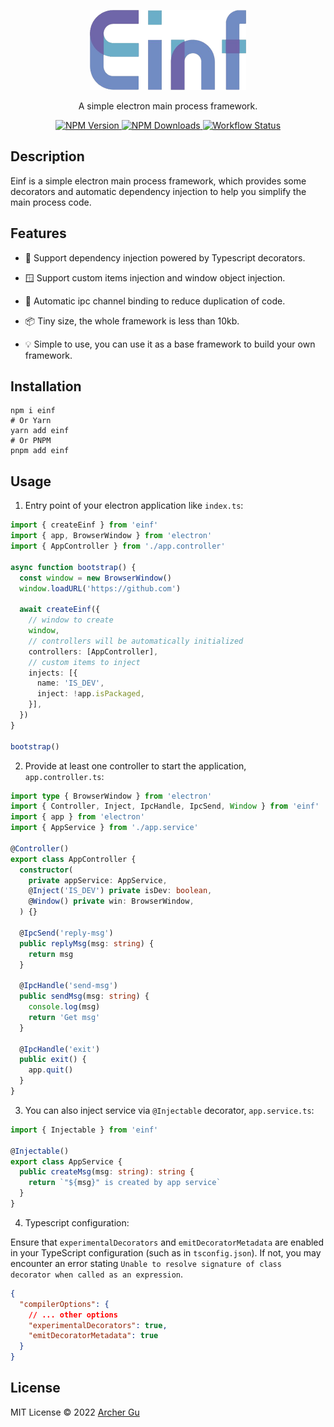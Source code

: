 <p align="center">
    <img width="250" src="./Einf.png" alt="Einf logo">
</p>

<p align="center">
A simple electron main process framework.
<p>

<p align="center">
  <a href="https://npm.im/mono-release" target="_blank">
    <img src="https://img.shields.io/npm/v/einf?style=flat-square" alt="NPM Version">
  </a>
  <a href="https://npm.im/mono-release" target="_blank">
    <img src="https://img.shields.io/npm/dw/einf?style=flat-square" alt="NPM Downloads">
  </a>
  <a href="https://github.com/ArcherGu/einf/actions/workflows/ci.yml" target="_blank">
    <img src="https://img.shields.io/github/actions/workflow/status/ArcherGu/einf/ci.yml?style=flat-square" alt="Workflow Status">
  </a>
<p>

## Description

Einf is a simple electron main process framework, which provides some decorators and automatic dependency injection to help you simplify the main process code.

## Features

- 💉‍ Support dependency injection powered by Typescript decorators.

- 🪟 Support custom items injection and window object injection.

- 🔗 Automatic ipc channel binding to reduce duplication of code.

- 📦 Tiny size, the whole framework is less than 10kb.

- 💡 Simple to use, you can use it as a base framework to build your own framework.

## Installation

```shell
npm i einf
# Or Yarn
yarn add einf
# Or PNPM
pnpm add einf
```

## Usage

1. Entry point of your electron application like `index.ts`:

```ts
import { createEinf } from 'einf'
import { app, BrowserWindow } from 'electron'
import { AppController } from './app.controller'

async function bootstrap() {
  const window = new BrowserWindow()
  window.loadURL('https://github.com')

  await createEinf({
    // window to create
    window,
    // controllers will be automatically initialized
    controllers: [AppController],
    // custom items to inject
    injects: [{
      name: 'IS_DEV',
      inject: !app.isPackaged,
    }],
  })
}

bootstrap()
```

2. Provide at least one controller to start the application, `app.controller.ts`:

```ts
import type { BrowserWindow } from 'electron'
import { Controller, Inject, IpcHandle, IpcSend, Window } from 'einf'
import { app } from 'electron'
import { AppService } from './app.service'

@Controller()
export class AppController {
  constructor(
    private appService: AppService,
    @Inject('IS_DEV') private isDev: boolean,
    @Window() private win: BrowserWindow,
  ) {}

  @IpcSend('reply-msg')
  public replyMsg(msg: string) {
    return msg
  }

  @IpcHandle('send-msg')
  public sendMsg(msg: string) {
    console.log(msg)
    return 'Get msg'
  }

  @IpcHandle('exit')
  public exit() {
    app.quit()
  }
}
```

3. You can also inject service via `@Injectable` decorator, `app.service.ts`:

```ts
import { Injectable } from 'einf'

@Injectable()
export class AppService {
  public createMsg(msg: string): string {
    return `"${msg}" is created by app service`
  }
}
```

4. Typescript configuration:

Ensure that `experimentalDecorators` and `emitDecoratorMetadata` are enabled in your TypeScript configuration (such as in `tsconfig.json`).
If not, you may encounter an error stating `Unable to resolve signature of class decorator when called as an expression`.

```json
{
  "compilerOptions": {
    // ... other options
    "experimentalDecorators": true,
    "emitDecoratorMetadata": true
  }
}
```

## License

MIT License © 2022 [Archer Gu](https://github.com/archergu)
